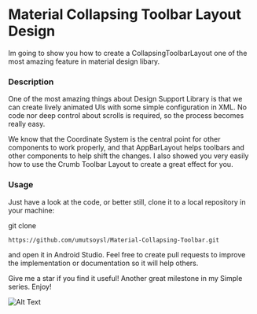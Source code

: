 # Material Collapsing Toolbar Layout Design
Im going to show you how to create a CollapsingToolbarLayout one of the most amazing feature in material design libary.

### Description
One of the most amazing things about Design Support Library is that we can create lively animated UIs with some simple configuration in XML. No code nor deep control about scrolls is required, so the process becomes really easy.

We know that the Coordinate System is the central point for other components to work properly, and that AppBarLayout helps toolbars and other components to help shift the changes. I also showed you very easily how to use the Crumb Toolbar Layout to create a great effect for you.

### Usage
Just have a look at the code, or better still, clone it to a local repository in your machine:

git clone
```
https://github.com/umutsoysl/Material-Collapsing-Toolbar.git
```
and open it in Android Studio. Feel free to create pull requests to improve the implementation or documentation so it will help others. 

Give me a star if you find it useful! Another great milestone in my Simple series. Enjoy!

![Alt Text](https://github.com/umutsoysl/Material-Collapsing-Toolbar/blob/master/gif/app.jpg)
